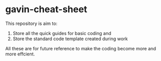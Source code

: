 # gavin-cheat-sheet
This repository is aim to: 
1. Store all the quick guides for basic coding and 
2. Store the standard code template created during work 

All these are for future reference to make the coding become more and more effcient. 
